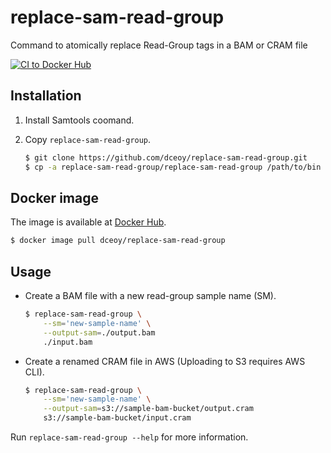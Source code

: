 replace-sam-read-group
======================

Command to atomically replace Read-Group tags in a BAM or CRAM file

[![CI to Docker Hub](https://github.com/dceoy/replace-sam-read-group/actions/workflows/docker-publish.yml/badge.svg)](https://github.com/dceoy/replace-sam-read-group/actions/workflows/docker-publish.yml)

Installation
------------

1.  Install Samtools coomand.

2.  Copy `replace-sam-read-group`.

    ```sh
    $ git clone https://github.com/dceoy/replace-sam-read-group.git
    $ cp -a replace-sam-read-group/replace-sam-read-group /path/to/bin
    ```

Docker image
------------

The image is available at [Docker Hub](https://hub.docker.com/r/dceoy/replace-sam-read-group/).

```sh
$ docker image pull dceoy/replace-sam-read-group
```

Usage
-----

- Create a BAM file with a new read-group sample name (SM).

  ```sh
  $ replace-sam-read-group \
      --sm='new-sample-name' \
      --output-sam=./output.bam
      ./input.bam
  ```

- Create a renamed CRAM file in AWS (Uploading to S3 requires AWS CLI).

  ```sh
  $ replace-sam-read-group \
      --sm='new-sample-name' \
      --output-sam=s3://sample-bam-bucket/output.cram
      s3://sample-bam-bucket/input.cram
  ```

Run `replace-sam-read-group --help` for more information.
